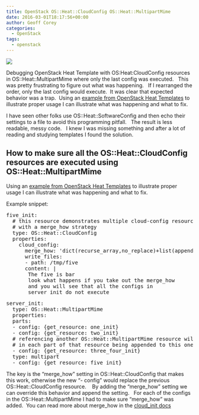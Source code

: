 ```yaml
---
title: OpenStack OS::Heat::CloudConfig OS::Heat::MultipartMime
date: 2016-03-01T18:17:56+00:00
author: Geoff Corey
categories:
  - OpenStack
tags:
  - openstack
---
```

<img  src="http://i0.wp.com/www.geoffcorey.com/wp-content/uploads/2016/03/3227890-300x222.jpg?fit=300%2C222"/>

Debugging OpenStack Heat Template with OS:Heat:CloudConfig resources in OS::Heat::MultipartMime where only the last config was executed.   This was pretty frustrating to figure out what was happening.   If I rearranged the order, only the last config would execute.  It was clear that expected behavior was a trap.  Using an <a href="http://example from OpenStack Heat Templates" target="_blank">example from OpenStack Heat Templates</a> to illustrate proper usage I can illustrate what was happening and what to fix.

I have seen other folks use OS::Heat::SoftwareConfig and then echo their settings to a file to avoid this programming pitfall.   The result is less readable, messy code.   I knew I was missing something and after a lot of reading and studying templates I found the solution.


## How to make sure all the OS::Heat::CloudConfig resources are executed using OS::Heat::MultipartMime

Using an <a href="http://example from OpenStack Heat Templates" target="_blank">example from OpenStack Heat Templates</a> to illustrate proper usage I can illustrate what was happening and what to fix.

Example snippet:
<pre>
five_init:
  # this resource demonstrates multiple cloud-config resources
  # with a merge_how strategy
  type: OS::Heat::CloudConfig
  properties:
    cloud_config:
      merge_how: 'dict(recurse_array,no_replace)+list(append)'
      write_files:
      - path: /tmp/five
      content: |
       The five is bar
       look what happens if you take out the merge_how
       and you will see that all the configs in
       server_init do not execute
</pre>

<pre>
server_init:
  type: OS::Heat::MultipartMime
  properties:
  parts:
  - config: {get_resource: one_init}
  - config: {get_resource: two_init}
  # referencing another OS::Heat::MultipartMime resource will result
  # in each part of that resource being appended to this one.
  - config: {get_resource: three_four_init}
  type: multipart
  - config: {get_resource: five_init}</pre>

The key is the &#8220;merge_how&#8221; setting in OS::Heat::CloudConfig that makes this work, otherwise the new &#8220;- config&#8221; would replace the previous OS::Heat::CloudConfig resource.    By adding the &#8220;merge_how&#8221; setting we can override this behavior and append the setting.   For each of the configs in the OS::Heat::MultipartMime I had to make sure &#8220;merge_how&#8221; was added.  You can read more about merge_how in the <a href="http://cloudinit.readthedocs.org/en/latest/topics/merging.html" target="_blank">cloud_init docs</a>
